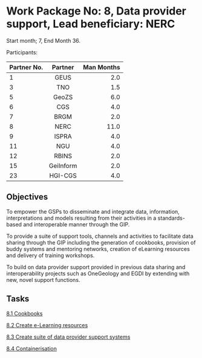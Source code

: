 # Work Package No: 8, Data provider support, Lead beneficiary: NERC

Start month; 7, End Month 36.

Participants:

| Partner No. | Partner | Man Months |
| ---------- | :-----: | --------: |
| 1 | GEUS | 2.0 |
| 3 | TNO | 1.5 |
| 5 | GeoZS | 6.0 |
| 6 | CGS | 4.0 |
| 7 | BRGM | 2.0 |
| 8 | NERC | 11.0 |
| 9 | ISPRA | 4.0 |
| 11 | NGU | 4.0 |
| 12 | RBINS | 2.0 |
| 15 | GeiInform | 2.0 |
| 23 | HGI-CGS | 4.0 |


## Objectives

To empower the GSPs to disseminate and integrate data, information, interpretations and models resulting from their activities in a standards-based and interoperable manner through the GIP.

To provide a suite of support tools, channels and activities to facilitate data sharing through the GIP including the generation of cookbooks, provision of buddy systems and mentoring networks, creation of eLearning resources and delivery of training workshops.

To build on data provider support provided in previous data sharing and interoperability projects such as OneGeology and EGDI by extending with new, novel support functions.

## Tasks

[8.1 Cookbooks](https://github.com/GeoEra-GIP/WP8-Support/blob/master/Cookbooks.md)

[8.2 Create e-Learning resources](../blob/master/e-Learning.md)

[8.3 Create suite of data provider support systems](https://github.com/GeoEraGIP-WP8/Support)

[8.4 Containerisation](../blob/master/Containerisation.md)
